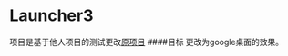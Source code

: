 Launcher3
=========
项目是基于他人项目的测试更改[原项目](https://github.com/fookwood/Launcher3)
####目标
       更改为google桌面的效果。